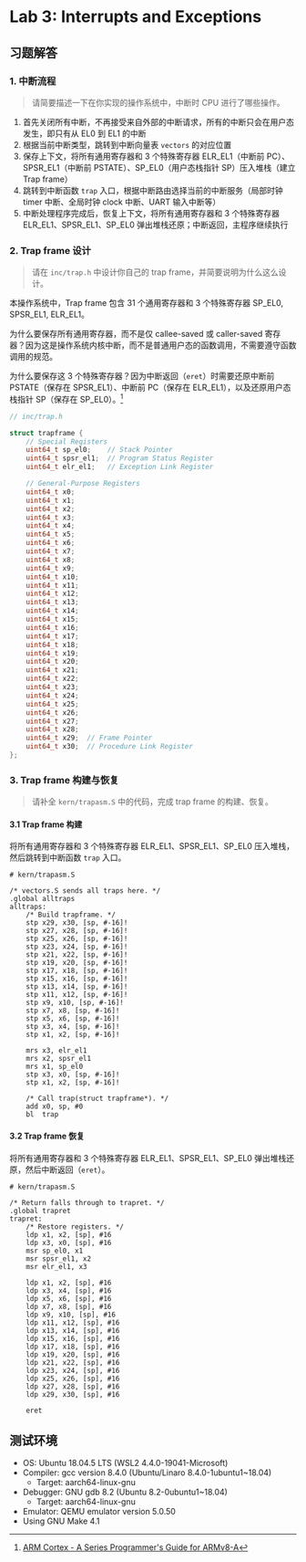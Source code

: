 # Lab 3: Interrupts and Exceptions

## 习题解答

### 1. 中断流程

> 请简要描述一下在你实现的操作系统中，中断时 CPU 进行了哪些操作。

1. 首先关闭所有中断，不再接受来自外部的中断请求，所有的中断只会在用户态发生，即只有从 EL0 到 EL1 的中断
2. 根据当前中断类型，跳转到中断向量表 `vectors` 的对应位置
3. 保存上下文，将所有通用寄存器和 3 个特殊寄存器 ELR_EL1（中断前 PC）、SPSR_EL1（中断前 PSTATE）、SP_EL0（用户态栈指针 SP）压入堆栈（建立 Trap frame）
4. 跳转到中断函数 `trap` 入口，根据中断路由选择当前的中断服务（局部时钟 timer 中断、全局时钟 clock 中断、UART 输入中断等）
5. 中断处理程序完成后，恢复上下文，将所有通用寄存器和 3 个特殊寄存器 ELR_EL1、SPSR_EL1、SP_EL0 弹出堆栈还原；中断返回，主程序继续执行

### 2. Trap frame 设计

> 请在 `inc/trap.h` 中设计你自己的 trap frame，并简要说明为什么这么设计。

本操作系统中，Trap frame 包含 31 个通用寄存器和 3 个特殊寄存器 SP_EL0, SPSR_EL1, ELR_EL1。

为什么要保存所有通用寄存器，而不是仅 callee-saved 或 caller-saved 寄存器？因为这是操作系统内核中断，而不是普通用户态的函数调用，不需要遵守函数调用的规范。

为什么要保存这 3 个特殊寄存器？因为中断返回（`eret`）时需要还原中断前 PSTATE（保存在 SPSR_EL1）、中断前 PC（保存在 ELR_EL1），以及还原用户态栈指针 SP（保存在 SP_EL0）。[^1]

```c {.line-number}
// inc/trap.h

struct trapframe {
    // Special Registers
    uint64_t sp_el0;    // Stack Pointer
    uint64_t spsr_el1;  // Program Status Register
    uint64_t elr_el1;   // Exception Link Register

    // General-Purpose Registers
    uint64_t x0;
    uint64_t x1;
    uint64_t x2;
    uint64_t x3;
    uint64_t x4;
    uint64_t x5;
    uint64_t x6;
    uint64_t x7;
    uint64_t x8;
    uint64_t x9;
    uint64_t x10;
    uint64_t x11;
    uint64_t x12;
    uint64_t x13;
    uint64_t x14;
    uint64_t x15;
    uint64_t x16;
    uint64_t x17;
    uint64_t x18;
    uint64_t x19;
    uint64_t x20;
    uint64_t x21;
    uint64_t x22;
    uint64_t x23;
    uint64_t x24;
    uint64_t x25;
    uint64_t x26;
    uint64_t x27;
    uint64_t x28;
    uint64_t x29;  // Frame Pointer
    uint64_t x30;  // Procedure Link Register
};
```

### 3. Trap frame 构建与恢复

> 请补全 `kern/trapasm.S` 中的代码，完成 trap frame 的构建、恢复。

#### 3.1 Trap frame 构建

将所有通用寄存器和 3 个特殊寄存器 ELR_EL1、SPSR_EL1、SP_EL0 压入堆栈，然后跳转到中断函数 `trap` 入口。

```armasm {.line-number}
# kern/trapasm.S

/* vectors.S sends all traps here. */
.global alltraps
alltraps:
    /* Build trapframe. */
    stp x29, x30, [sp, #-16]!
    stp x27, x28, [sp, #-16]!
    stp x25, x26, [sp, #-16]!
    stp x23, x24, [sp, #-16]!
    stp x21, x22, [sp, #-16]!
    stp x19, x20, [sp, #-16]!
    stp x17, x18, [sp, #-16]!
    stp x15, x16, [sp, #-16]!
    stp x13, x14, [sp, #-16]!
    stp x11, x12, [sp, #-16]!
    stp x9, x10, [sp, #-16]!
    stp x7, x8, [sp, #-16]!
    stp x5, x6, [sp, #-16]!
    stp x3, x4, [sp, #-16]!
    stp x1, x2, [sp, #-16]!

    mrs x3, elr_el1
    mrs x2, spsr_el1
    mrs x1, sp_el0
    stp x3, x0, [sp, #-16]!
    stp x1, x2, [sp, #-16]!

    /* Call trap(struct trapframe*). */
    add x0, sp, #0
    bl  trap
```

#### 3.2 Trap frame 恢复

将所有通用寄存器和 3 个特殊寄存器 ELR_EL1、SPSR_EL1、SP_EL0 弹出堆栈还原，然后中断返回（`eret`）。

```armasm {.line-number}
# kern/trapasm.S

/* Return falls through to trapret. */
.global trapret
trapret:
    /* Restore registers. */
    ldp x1, x2, [sp], #16
    ldp x3, x0, [sp], #16
    msr sp_el0, x1
    msr spsr_el1, x2
    msr elr_el1, x3

    ldp x1, x2, [sp], #16
    ldp x3, x4, [sp], #16
    ldp x5, x6, [sp], #16
    ldp x7, x8, [sp], #16
    ldp x9, x10, [sp], #16
    ldp x11, x12, [sp], #16
    ldp x13, x14, [sp], #16
    ldp x15, x16, [sp], #16
    ldp x17, x18, [sp], #16
    ldp x19, x20, [sp], #16
    ldp x21, x22, [sp], #16
    ldp x23, x24, [sp], #16
    ldp x25, x26, [sp], #16
    ldp x27, x28, [sp], #16
    ldp x29, x30, [sp], #16

    eret
```

## 测试环境

- OS: Ubuntu 18.04.5 LTS (WSL2 4.4.0-19041-Microsoft)
- Compiler: gcc version 8.4.0 (Ubuntu/Linaro 8.4.0-1ubuntu1~18.04)
  - Target: aarch64-linux-gnu
- Debugger: GNU gdb 8.2 (Ubuntu 8.2-0ubuntu1~18.04)
  - Target: aarch64-linux-gnu
- Emulator: QEMU emulator version 5.0.50
- Using GNU Make 4.1

[^1]: [ARM Cortex - A Series Programmer's Guide for ARMv8-A](https://cs140e.sergio.bz/docs/ARMv8-A-Programmer-Guide.pdf)

